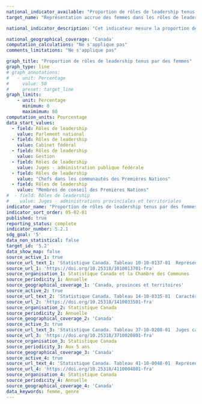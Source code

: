 ```yaml
---
national_indicator_available: "Proportion de rôles de leadership tenus par des femmes"
target_name: "Représentation accrue des femmes dans les rôles de leadership"

national_indicator_description: "Cet indicateur mesure la proportion de rôles de leadership exercés par des femmes. Les rôles de leadership choisis incluent les femmes élues au Parlement national, les ministres nommés au sein du Cabinet fédéral, les juges canadiens dans l’administration publique fédérale et ceux dans les administrations provinciales et territoriales ainsi que d’autres rôles de leadership."

national_geographical_coverage: 'Canada' 
computation_calculations: "Ne s'applique pas"
comments_limitations: "Ne s'applique pas"

graph_title: "Proportion de rôles de leadership tenus par des femmes"
graph_type: line
# graph_annotations:
#   - unit: Percentage
#     value: 50
#     preset: target_line
graph_limits:
    - unit: Percentage
      minimum: 0
      maximimum: 80
computation_units: Pourcentage
data_start_values:
  - field: Rôles de leadership
    value: Parlement national
  - field: Rôles de leadership
    value: Cabinet fédéral
  - field: Rôles de leadership
    value: Gestion
  - field: Rôles de leadership
    value: Juges - administration publique fédérale
  - field: Rôles de leadership
    value: "Chefs dans les communautés des Premières Nations"
  - field: Rôles de leadership
    value: "Membres de conseil des Premières Nations"
#  - field: Rôles de leadership
#    value: Juges - administrations provinciales et territoriales
indicator_name: "Proportion de rôles de leadership tenus par des femmes"
indicator_sort_order: 05-02-01
published: true
reporting_status: complete
indicator_number: 5.2.1
sdg_goal: '5'
data_non_statistical: false
target_id: '5.2'
data_show_map: false
source_active_1: true
source_url_text_1: 'Statistique Canada. Tableau 10-10-0137-01  Représentation des femmes et des hommes élus au Parlement national et des ministres nommés au sein du Cabinet fédéral'
source_url_1: 'https://doi.org/10.25318/1010013701-fra'
source_organisation_1: Statistique Canada et la Chambre des Communes
source_periodicity_1: Annuelle
source_geographical_coverage_1: 'Canada, provinces et territoires'
source_active_2: true
source_url_text_2: 'Statistique Canada. Tableau 14-10-0335-01  Caractéristiques de la population active selon la profession, données annuelles'
source_url_2: 'https://doi.org/10.25318/1410033501-fra'
source_organisation_2: Statistique Canada
source_periodicity_2: Annuelle
source_geographical_coverage_2: 'Canada'
source_active_3: true
source_url_text_3: 'Statistique Canada. Tableau 37-10-0208-01  Juges canadiens selon les caractéristiques démographiques déterminées et le sexe'
source_url_3: 'https://doi.org/10.25318/3710020801-fra'
source_organisation_3: Statistique Canada
source_periodicity_3: Aux 5 ans
source_geographical_coverage_3: 'Canada'
source_active_4: true
source_url_text_4: 'Statistique Canada. Tableau 41-10-0048-01  Représentation des hommes et des femmes dans les conseil de bandes des Premières Nations et les Chefs dans les communautés des Premières Nations selon le sexe'
source_url_4: 'https://doi.org/10.25318/4110004801-fra'
source_organisation_4: Statistique Canada
source_periodicity_4: Annuelle
source_geographical_coverage_4: 'Canada'
data_keywords: femme, genre
---
```

